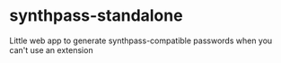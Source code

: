 # synthpass-standalone
Little web app to generate synthpass-compatible passwords when you can't use an extension
